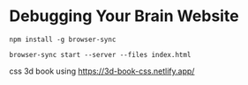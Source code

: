# Debugging Your Brain Website

`npm install -g browser-sync`

`browser-sync start --server --files index.html`

css 3d book using https://3d-book-css.netlify.app/